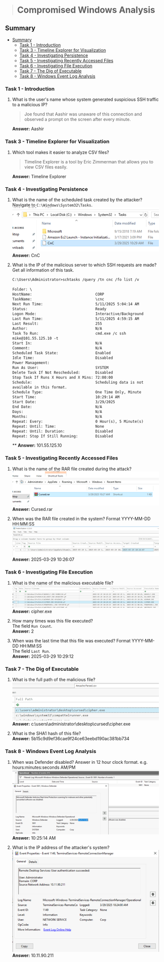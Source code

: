 > # Compromised Windows Analysis

## Summary
- [Summary](#summary)
  - [Task 1 - Introduction](#task-1---introduction)
  - [Task 3 - Timeline Explorer for Visualization](#task-3---timeline-explorer-for-visualization)
  - [Task 4 - Investigating Persistence](#task-4---investigating-persistence)
  - [Task 5 - Investigating Recently Accessed Files](#task-5---investigating-recently-accessed-files)
  - [Task 6 - Investigating File Execution](#task-6---investigating-file-execution)
  - [Task 7 - The Dig of Executable](#task-7---the-dig-of-executable)
  - [Task 8 - Windows Event Log Analysis](#task-8---windows-event-log-analysis)

### Task 1 - Introduction
1. What is the user's name whose system generated suspicious SSH traffic to a malicious IP?<br>
    > Joe found that Aashir was unaware of this connection and observed a prompt on the screen after every minute. 

    **Answer:** Aashir 

### Task 3 - Timeline Explorer for Visualization
1. Which tool makes it easier to analyze CSV files?<br>
    > Timeline Explorer is a tool by Eric Zimmerman that allows you to view CSV files easily.

    **Answer:** Timeline Explorer

### Task 4 - Investigating Persistence
1. What is the name of the scheduled task created by the attacker?<br>
    Navigate to `C:\Windows\System32\Tasks`.<br>
    ![](images/1.png)<br>
    **Answer:** CnC

1. What is the IP of the malicious server to which SSH requests are made?<br>
    Get all information of this task.<br>
    ```
    C:\Users\Administrator>schtasks /query /tn cnc /fo list /v

    Folder: \
    HostName:                             CORP
    TaskName:                             \cnc
    Next Run Time:                        5/11/2025 5:04:14 AM
    Status:                               Ready
    Logon Mode:                           Interactive/Background
    Last Run Time:                        5/11/2025 4:59:15 AM
    Last Result:                          255
    Author:                               N/A
    Task To Run:                          cmd.exe /c ssh mike@101.55.125.10 -t
    Start In:                             N/A
    Comment:                              N/A
    Scheduled Task State:                 Enabled
    Idle Time:                            Disabled
    Power Management:
    Run As User:                          SYSTEM
    Delete Task If Not Rescheduled:       Disabled
    Stop Task If Runs X Hours and X Mins: 72:00:00
    Schedule:                             Scheduling data is not available in this format.
    Schedule Type:                        One Time Only, Minute
    Start Time:                           10:29:14 AM
    Start Date:                           3/29/2025
    End Date:                             N/A
    Days:                                 N/A
    Months:                               N/A
    Repeat: Every:                        0 Hour(s), 5 Minute(s)
    Repeat: Until: Time:                  None
    Repeat: Until: Duration:              Disabled
    Repeat: Stop If Still Running:        Disabled
    ```
    **
    **Answer:** 101.55.125.10

### Task 5 - Investigating Recently Accessed Files
1. What is the name of the RAR file created during the attack?<br>
    ![](images/2.png)<br>
    **Answer:** Cursed.rar

1. When was the RAR file created in the system? Format YYYY-MM-DD HH:MM:SS<br>
    ![](images/3.png)<br>
    **Answer:** 2025-03-29 10:26:07

### Task 6 - Investigating File Execution
1. What is the name of the malicious executable file?<br>
    ![](images/4.png)<br>
    **Answer:** cipher.exe

1. How many times was this file executed?<br>
    The field `Run Count`.<br>
    **Answer:** 2

1. When was the last time that this file was executed? Format YYYY-MM-DD HH:MM:SS<br>
    The field `Last Run`.<br>
    **Answer:** 2025-03-29 10:29:12

### Task 7 - The Dig of Executable
1. What is the full path of the malicious file?<br>
    ![](images/5.png)<br>
    **Answer:** c:\users\administrator\desktop\cursed\cipher.exe

1. What is the SHA1 hash of this file?<br>
    **Answer:** 5b15c9d9ef36cae9f24ce63eebd190ac381bb734

### Task 8 - Windows Event Log Analysis
1. When was Defender disabled? Answer in 12 hour clock format. e.g. hours:minutes:seconds AM/PM<br>
    ![](images/7.png)<br>
    **Answer:** 10:25:14 AM

1. What is the IP address of the attacker's system?<br>
    ![](images/6.png)<br>
    **Answer:** 10.11.90.211
